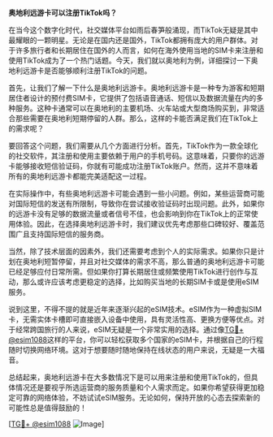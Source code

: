 **奥地利远游卡可以注册TikTok吗？**

在当今这个数字化时代，社交媒体平台如雨后春笋般涌现，而TikTok无疑是其中最耀眼的一颗明星。无论是在国内还是国外，TikTok都拥有庞大的用户群体。对于许多旅行者和长期居住在国外的人而言，如何在海外使用当地的SIM卡来注册和使用TikTok成为了一个热门话题。今天，我们就以奥地利为例，详细探讨一下奥地利远游卡是否能够顺利注册TikTok的问题。

首先，让我们了解一下什么是奥地利远游卡。奥地利远游卡是一种专为游客和短期居住者设计的预付费SIM卡，它提供了包括语音通话、短信以及数据流量在内的多种服务。这种卡通常可以在奥地利的主要机场、火车站或大型商场购买到，非常适合那些需要在奥地利短期停留的人群。那么，这样的卡能否满足我们在TikTok上的需求呢？

要回答这个问题，我们需要从几个方面进行分析。首先，TikTok作为一款全球化的社交软件，其注册和使用主要依赖于用户的手机号码。这意味着，只要你的远游卡能够接收短信验证码，你就有可能成功注册TikTok账户。然而，这并不意味着所有的奥地利远游卡都能完美适配这一过程。

在实际操作中，有些奥地利远游卡可能会遇到一些小问题。例如，某些运营商可能对国际短信的发送有所限制，导致你在尝试接收验证码时出现问题。此外，如果你的远游卡没有足够的数据流量或者信号不佳，也会影响到你在TikTok上的正常使用体验。因此，在选择奥地利远游卡时，我们建议优先考虑那些口碑较好、覆盖范围广且支持国际短信的服务商。

当然，除了技术层面的因素外，我们还需要考虑到个人的实际需求。如果你只是计划在奥地利短暂停留，并且对社交媒体的需求不高，那么普通的奥地利远游卡可能已经足够应付日常所需。但如果你打算长期居住或频繁使用TikTok进行创作与互动，那么或许应该考虑更稳定的选择，比如购买当地的长期SIM卡或是使用eSIM服务。

说到这里，不得不提的就是近年来逐渐兴起的eSIM技术。eSIM作为一种虚拟SIM卡，无需实体卡槽即可直接嵌入设备中使用，具有灵活性高、更换方便等优点。对于经常跨国旅行的人来说，eSIM无疑是一个非常实用的选择。通过像[TG💪+ @esim1088](https://t.me/s/esim1088)这样的平台，你可以轻松获取多个国家的eSIM卡，并根据自己的行程随时切换网络环境。这对于想要随时随地保持在线状态的用户来说，无疑是一大福音。

总结起来，奥地利远游卡在大多数情况下是可以用来注册和使用TikTok的，但具体情况还是要视乎所选运营商的服务质量和个人需求而定。如果你希望获得更加稳定可靠的网络体验，不妨试试eSIM服务。无论如何，保持开放的心态去探索新的可能性总是值得鼓励的！

[[TG💪+ @esim1088](https://t.me/s/esim1088) ![Image](https://i.postimg.cc/4NQfJmqS/Snipaste-2025-05-13-00-14-12.png)]